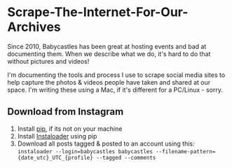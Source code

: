 # Scrape-The-Internet-For-Our-Archives
Since 2010, Babycastles has been great at hosting events and bad at documenting them. When we describe what we do, it's hard to do that without pictures and videos! 

I'm documenting the tools and process I use to scrape social media sites to help capture the photos & videos people have taken and shared at our space. I'm writing these using a Mac, if it's different for a PC/Linux - sorry.

## Download from Instagram
1. Install [pip](https://pip.pypa.io/en/stable/installing/), if its not on your machine
2. Install [Instaloader](https://instaloader.github.io/) using pip
3. Download all posts tagged & posted to an account using this:
`instaloader --login=babycastles babycastles --filename-pattern={date_utc}_UTC_{profile} --tagged --comments`
